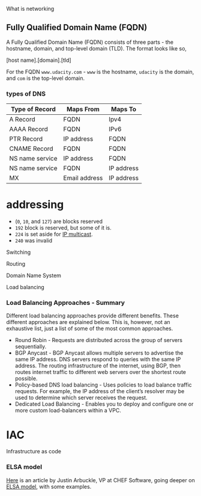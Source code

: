 What is networking

## Fully Qualified Domain Name (FQDN)

A Fully Qualified Domain Name (FQDN) consists of three parts - the hostname, domain, and top-level domain (TLD). The format looks like so,

[host name].[domain].[tld]

For the FQDN `www.udacity.com` - `www` is the hostname, `udacity` is the domain, and `com` is the top-level domain.

### types of DNS

| Type of Record  | Maps From     | Maps To    |
| --------------- | ------------- | ---------- |
| A Record        | FQDN          | Ipv4       |
| AAAA Record     | FQDN          | IPv6       |
| PTR Record      | IP address    | FQDN       |
| CNAME Record    | FQDN          | FQDN       |
| NS name service | IP address    | FQDN       |
| NS name service | FQDN          | IP address |
| MX              | Email address | IP address |



# addressing

-  (`0`, `10`, and `127`) are blocks reserved
- `192` block is reserved, but some of it is.
- `224` is set aside for [IP multicast](https://en.wikipedia.org/wiki/IP_multicast).
- `240` was invalid

Switching

Routing

Domain Name System

Load balancing

### Load Balancing Approaches - Summary

Different load balancing approaches provide different benefits. These different approaches are explained below. This is, however, not an exhaustive list, just a list of some of the most common approaches.

- Round Robin - Requests are distributed across the group of servers sequentially.
- BGP Anycast - BGP Anycast allows multiple servers to advertise the same IP address. DNS servers respond to queries with the same IP address. The routing infrastructure of the internet, using BGP, then routes internet traffic to different web servers over the shortest route possible.
- Policy-based DNS load balancing - Uses policies to load balance traffic requests. For example, the IP address of the client’s resolver may be used to determine which server receives the request.
- Dedicated Load Balancing - Enables you to deploy and configure one or more custom load-balancers within a VPC.

# IAC

Infrastructure as code

### ELSA model

[Here](https://medium.dromologue.com/elsa-7188e25beb3) is an article by Justin Arbuckle, VP at CHEF Software, going deeper on [ELSA model](https://medium.dromologue.com/elsa-7188e25beb3), with some examples.